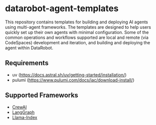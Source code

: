 # datarobot-agent-templates
This repository contains templates for building and deploying AI agents using multi-agent frameworks. The templates
are designed to help users quickly set up their own agents with minimal configuration. Some of the common operations
and workflows supported are local and remote (via CodeSpaces) development and iteration, and building and deploying
the agent within DataRobot.

## Requirements
- uv (https://docs.astral.sh/uv/getting-started/installation/)
- pulumi (https://www.pulumi.com/docs/iac/download-install/)

## Supported Frameworks
- [CrewAI](https://github.com/crewAIInc/crewAI)
- [LangGraph](https://github.com/langchain-ai/langgraph)
- [Llama-Index](https://github.com/run-llama/llama_index)
